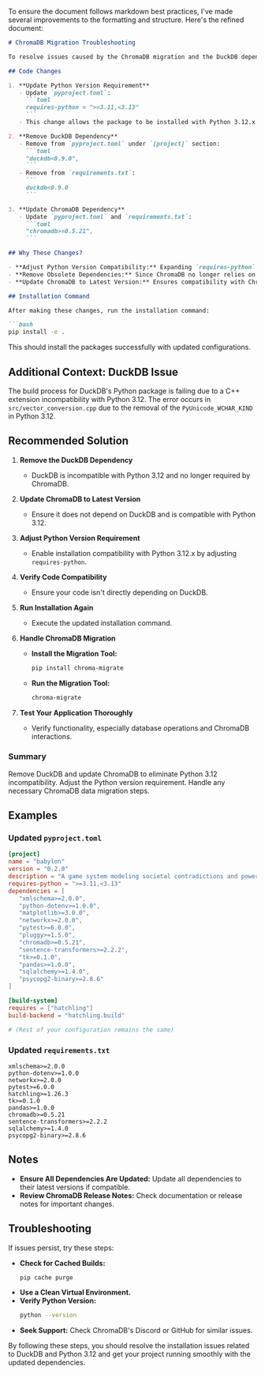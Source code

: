 To ensure the document follows markdown best practices, I've made several improvements to the formatting and structure. Here's the refined document:

```markdown
# ChromaDB Migration Troubleshooting

To resolve issues caused by the ChromaDB migration and the DuckDB dependency, please make the following code changes:

## Code Changes

1. **Update Python Version Requirement**
   - Update `pyproject.toml`:
     ```toml
     requires-python = ">=3.11,<3.13"
     ```
   - This change allows the package to be installed with Python 3.12.x.

2. **Remove DuckDB Dependency**
   - Remove from `pyproject.toml` under `[project]` section:
     ```toml
     "duckdb<0.9.0",
     ```
   - Remove from `requirements.txt`:
     ```
     duckdb<0.9.0
     ```

3. **Update ChromaDB Dependency**
   - Update `pyproject.toml` and `requirements.txt`:
     ```toml
     "chromadb>=0.5.21",
     ```

## Why These Changes?

- **Adjust Python Version Compatibility:** Expanding `requires-python` to `<3.13` allows installation with Python 3.12.x, resolving version mismatch errors.
- **Remove Obsolete Dependencies:** Since ChromaDB no longer relies on DuckDB for metadata storage, removing DuckDB eliminates conflicts and unnecessary package installations.
- **Update ChromaDB to Latest Version:** Ensures compatibility with ChromaDB's latest changes, including migration from DuckDB to SQLite.

## Installation Command

After making these changes, run the installation command:

```bash
pip install -e .
```

This should install the packages successfully with updated configurations.

## Additional Context: DuckDB Issue

The build process for DuckDB's Python package is failing due to a C++ extension incompatibility with Python 3.12. The error occurs in `src/vector_conversion.cpp` due to the removal of the `PyUnicode_WCHAR_KIND` in Python 3.12.

## Recommended Solution

1. **Remove the DuckDB Dependency**
   - DuckDB is incompatible with Python 3.12 and no longer required by ChromaDB.

2. **Update ChromaDB to Latest Version**
   - Ensure it does not depend on DuckDB and is compatible with Python 3.12.

3. **Adjust Python Version Requirement**
   - Enable installation compatibility with Python 3.12.x by adjusting `requires-python`.

4. **Verify Code Compatibility**
   - Ensure your code isn't directly depending on DuckDB.

5. **Run Installation Again**
   - Execute the updated installation command.

6. **Handle ChromaDB Migration**

   - **Install the Migration Tool:**
     ```bash
     pip install chroma-migrate
     ```
   - **Run the Migration Tool:**
     ```bash
     chroma-migrate
     ```

7. **Test Your Application Thoroughly**
   - Verify functionality, especially database operations and ChromaDB interactions.

### Summary

Remove DuckDB and update ChromaDB to eliminate Python 3.12 incompatibility. Adjust the Python version requirement. Handle any necessary ChromaDB data migration steps.

## Examples

### Updated `pyproject.toml`

```toml
[project]
name = "babylon"
version = "0.2.0"
description = "A game system modeling societal contradictions and power dynamics"
requires-python = ">=3.11,<3.13"
dependencies = [
   "xmlschema>=2.0.0",
   "python-dotenv>=1.0.0",
   "matplotlib>=3.0.0",
   "networkx>=2.0.0",
   "pytest>=6.0.0",
   "pluggy>=1.5.0",
   "chromadb>=0.5.21",
   "sentence-transformers>=2.2.2",
   "tk>=0.1.0",
   "pandas>=1.0.0",
   "sqlalchemy>=1.4.0",
   "psycopg2-binary>=2.8.6"
]

[build-system]
requires = ["hatchling"]
build-backend = "hatchling.build"

# (Rest of your configuration remains the same)
```

### Updated `requirements.txt`

```
xmlschema>=2.0.0
python-dotenv>=1.0.0
networkx>=2.0.0
pytest>=6.0.0
hatchling>=1.26.3
tk>=0.1.0
pandas>=1.0.0
chromadb>=0.5.21
sentence-transformers>=2.2.2
sqlalchemy>=1.4.0
psycopg2-binary>=2.8.6
```

## Notes

- **Ensure All Dependencies Are Updated:** Update all dependencies to their latest versions if compatible.
- **Review ChromaDB Release Notes:** Check documentation or release notes for important changes.

## Troubleshooting

If issues persist, try these steps:

- **Check for Cached Builds:**
  ```bash
  pip cache purge
  ```
- **Use a Clean Virtual Environment.**
- **Verify Python Version:**
  ```bash
  python --version
  ```
- **Seek Support:** Check ChromaDB's Discord or GitHub for similar issues.

By following these steps, you should resolve the installation issues related to DuckDB and Python 3.12 and get your project running smoothly with the updated dependencies.
```
